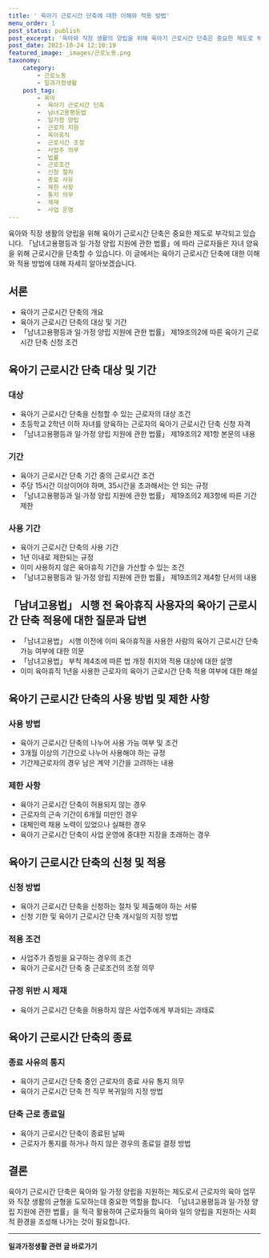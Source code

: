 ```yaml
---
title: ' 육아기 근로시간 단축에 대한 이해와 적용 방법'
menu_order: 1
post_status: publish
post_excerpt: '육아와 직장 생활의 양립을 위해 육아기 근로시간 단축은 중요한 제도로 부각되고 있습니다.  남녀고용평등과 일 가정 양립 지원에 관한 법률 에 따라 근로자들은 자녀 양육을 위해 근로시간을 단축할 수 있습니다. 이 글에서는 육아기 근로시간 단축에 대한 이해와 적용 방법에 대해 자세히 알아보겠습니다.'
post_date: 2023-10-24 12:10:19
featured_image: _images/근로노동.png
taxonomy:
    category:
        - 근로노동
        - 일과가정생활
    post_tag:
        - 육아
        -  육아기 근로시간 단축
        -  남녀고용평등법
        -  일가정 양립
        -  근로자 지원
        -  육아휴직
        -  근로시간 조정
        -  사업주 의무
        -  법률
        -  근로조건
        -  신청 절차
        -  종료 사유
        -  제한 사항
        -  통지 의무
        -  제재
        -  사업 운영
---
```



육아와 직장 생활의 양립을 위해 육아기 근로시간 단축은 중요한 제도로 부각되고 있습니다. 「남녀고용평등과 일·가정 양립 지원에 관한 법률」에 따라 근로자들은 자녀 양육을 위해 근로시간을 단축할 수 있습니다. 이 글에서는 육아기 근로시간 단축에 대한 이해와 적용 방법에 대해 자세히 알아보겠습니다.

## 서론

- 육아기 근로시간 단축의 개요
- 육아기 근로시간 단축의 대상 및 기간
- 「남녀고용평등과 일·가정 양립 지원에 관한 법률」 제19조의2에 따른 육아기 근로시간 단축 신청 조건

## 육아기 근로시간 단축 대상 및 기간

### 대상

- 육아기 근로시간 단축을 신청할 수 있는 근로자의 대상 조건
- 초등학교 2학년 이하 자녀를 양육하는 근로자의 육아기 근로시간 단축 신청 자격
- 「남녀고용평등과 일·가정 양립 지원에 관한 법률」 제19조의2 제1항 본문의 내용

### 기간

- 육아기 근로시간 단축 기간 중의 근로시간 조건
- 주당 15시간 이상이어야 하며, 35시간을 초과해서는 안 되는 규정
- 「남녀고용평등과 일·가정 양립 지원에 관한 법률」 제19조의2 제3항에 따른 기간 제한

### 사용 기간

- 육아기 근로시간 단축의 사용 기간
- 1년 이내로 제한되는 규정
- 이미 사용하지 않은 육아휴직 기간을 가산할 수 있는 조건
- 「남녀고용평등과 일·가정 양립 지원에 관한 법률」 제19조의2 제4항 단서의 내용

## 「남녀고용법」 시행 전 육아휴직 사용자의 육아기 근로시간 단축 적용에 대한 질문과 답변

- 「남녀고용법」 시행 이전에 이미 육아휴직을 사용한 사람의 육아기 근로시간 단축 가능 여부에 대한 의문
- 「남녀고용법」 부칙 제4조에 따른 법 개정 취지와 적용 대상에 대한 설명
- 이미 육아휴직 1년을 사용한 근로자의 육아기 근로시간 단축 적용 여부에 대한 해설

## 육아기 근로시간 단축의 사용 방법 및 제한 사항

### 사용 방법

- 육아기 근로시간 단축의 나누어 사용 가능 여부 및 조건
- 3개월 이상의 기간으로 나누어 사용해야 하는 규정
- 기간제근로자의 경우 남은 계약 기간을 고려하는 내용

### 제한 사항

- 육아기 근로시간 단축이 허용되지 않는 경우
- 근로자의 근속 기간이 6개월 미만인 경우
- 대체인력 채용 노력이 있었으나 실패한 경우
- 육아기 근로시간 단축이 사업 운영에 중대한 지장을 초래하는 경우

## 육아기 근로시간 단축의 신청 및 적용

### 신청 방법

- 육아기 근로시간 단축을 신청하는 절차 및 제출해야 하는 서류
- 신청 기한 및 육아기 근로시간 단축 개시일의 지정 방법

### 적용 조건

- 사업주가 증빙을 요구하는 경우의 조건
- 육아기 근로시간 단축 중 근로조건의 조정 의무

### 규정 위반 시 제재

- 육아기 근로시간 단축을 허용하지 않은 사업주에게 부과되는 과태료

## 육아기 근로시간 단축의 종료

### 종료 사유의 통지

- 육아기 근로시간 단축 중인 근로자의 종료 사유 통지 의무
- 육아기 근로시간 단축 전 직무 복귀일의 지정 방법

### 단축 근로 종료일

- 육아기 근로시간 단축이 종료된 날짜
- 근로자가 통지를 하거나 하지 않은 경우의 종료일 결정 방법

## 결론

육아기 근로시간 단축은 육아와 일·가정 양립을 지원하는 제도로서 근로자의 육아 업무와 직장 생활의 균형을 도모하는데 중요한 역할을 합니다. 「남녀고용평등과 일·가정 양립 지원에 관한 법률」을 적극 활용하여 근로자들의 육아와 일의 양립을 지원하는 사회적 환경을 조성해 나가는 것이 필요합니다.
<!-- wp:separator -->
<hr class="wp-block-separator has-alpha-channel-opacity"/>
<!-- /wp:separator -->

<!-- wp:group {"backgroundColor":"base","layout":{"type":"constrained"}} -->
<div class="wp-block-group has-base-background-color has-background"><!-- wp:paragraph {"align":"center","fontSize":"medium"} -->
<p class="has-text-align-center has-large-font-size"><strong>일과가정생활 관련 글 바로가기</strong></p>
<!-- /wp:paragraph -->


<!-- wp:latest-posts
{"categories":[{"id":10918,"count":19,"description":"","link":"https://uknowlaw.com/category/%ec%9d%bc%ea%b3%bc%ea%b0%80%ec%a0%95%ec%83%9d%ed%99%9c/","name":"일과가정생활","slug":"일과가정생활","taxonomy":"category","parent":0,"meta":[],"_links":{"self":[{"href":"https://uknowlaw.com/wp-json/wp/v2/categories/10918"}],"collection":[{"href":"https://uknowlaw.com/wp-json/wp/v2/categories"}],"about":[{"href":"https://uknowlaw.com/wp-json/wp/v2/taxonomies/category"}],"wp:post_type":[{"href":"https://uknowlaw.com/wp-json/wp/v2/posts?categories=10918"}],"curies":[{"name":"wp","href":"https://api.w.org/{rel}","templated":true}]}}],"postsToShow":100,"excerptLength":28,"postLayout":"grid","columns":2,"featuredImageAlign":"left","featuredImageSizeSlug":"large","fontSize":"small"} /--></div>
<!-- /wp:group -->